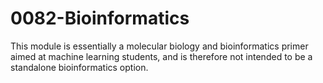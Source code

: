# 0082-Bioinformatics

This module is essentially a molecular biology and bioinformatics primer aimed at machine learning students, and is therefore not intended to be a standalone bioinformatics option.

